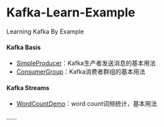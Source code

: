 # Kafka-Learn-Example
Learning Kafka By Example

#### Kafka Basis
* [SimpleProducer](/src/main/java/com/xinyue/producer/SimpleProducer.java)：Kafka生产者发送消息的基本用法
* [ConsumerGroup](/src/main/java/com/xinyue/consumer/ConsumerGroup.java)：Kafka消费者群组的基本用法

#### Kafka Streams
* [WordCountDemo](/src/main/java/com/xinyue/streams/WordCountDemo.java)：word count词频统计，基本用法

......
